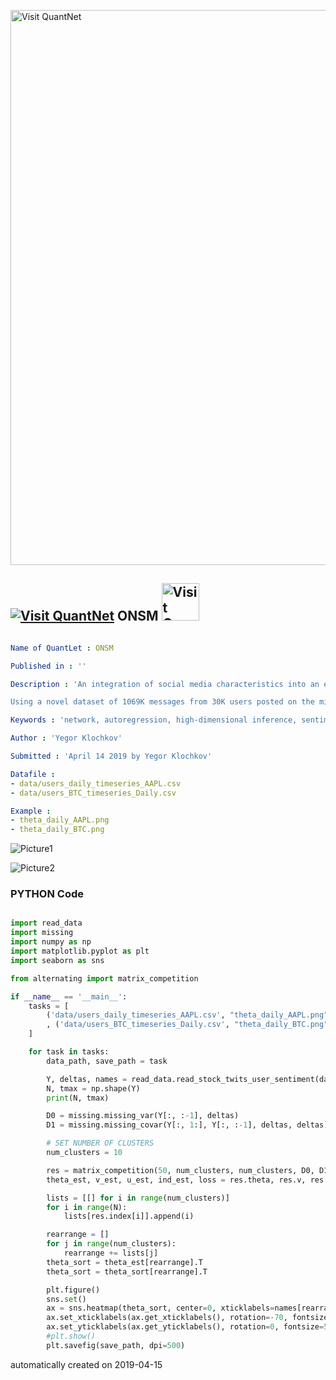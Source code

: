 [<img src="https://github.com/QuantLet/Styleguide-and-FAQ/blob/master/pictures/banner.png" width="888" alt="Visit QuantNet">](http://quantlet.de/)

## [<img src="https://github.com/QuantLet/Styleguide-and-FAQ/blob/master/pictures/qloqo.png" alt="Visit QuantNet">](http://quantlet.de/) **ONSM** [<img src="https://github.com/QuantLet/Styleguide-and-FAQ/blob/master/pictures/QN2.png" width="60" alt="Visit QuantNet 2.0">](http://quantlet.de/)

```yaml

Name of QuantLet : ONSM

Published in : ''

Description : 'An integration of social media characteristics into an econometric framework requires modeling a high dimensional dynamic network with dimensions of parameter $\Theta$ typically much larger than the number of observations. To cope with this problem we impose two structural assumptions onto the singular value decomposition of $\Theta = U D V^{\top}$. Firstly, the matrix with probabilities of connections between the nodes of a network has a rank much lower than the number of nodes. Therefore, there is limited amount of non-zero elements on the diagonal of $D$ and the whole operator admits a lower dimensional factorisation. Secondly, in observed social networks only a small portion of users are highly-affecting, leading to a sparsity regularization imposed on singular vectors $V.$

Using a novel dataset of 1069K messages from 30K users posted on the microblogging platform StockTwits during a 4-year period (01.2014-12.2018) and quantifying their opinions via natural language processing, we model their dynamic opinions network and further separate the network into communities. With a sparsity regularization, we are able to identify important nodes in the network.'

Keywords : 'network, autoregression, high-dimensional inference, sentiment weight, stocktwits'

Author : 'Yegor Klochkov'

Submitted : 'April 14 2019 by Yegor Klochkov'

Datafile :
- data/users_daily_timeseries_AAPL.csv
- data/users_BTC_timeseries_Daily.csv

Example :
- theta_daily_AAPL.png
- theta_daily_BTC.png

```

![Picture1](theta_daily_AAPL.png)

![Picture2](theta_daily_BTC.png)

### PYTHON Code
```python

import read_data
import missing
import numpy as np
import matplotlib.pyplot as plt
import seaborn as sns

from alternating import matrix_competition

if __name__ == '__main__':
    tasks = [
        ('data/users_daily_timeseries_AAPL.csv', "theta_daily_AAPL.png")
        , ('data/users_BTC_timeseries_Daily.csv', "theta_daily_BTC.png")
    ]

    for task in tasks:
        data_path, save_path = task

        Y, deltas, names = read_data.read_stock_twits_user_sentiment(data_path, min_days=50, min_delta=0.5)
        N, tmax = np.shape(Y)
        print(N, tmax)

        D0 = missing.missing_var(Y[:, :-1], deltas)
        D1 = missing.missing_covar(Y[:, 1:], Y[:, :-1], deltas, deltas)

        # SET NUMBER OF CLUSTERS
        num_clusters = 10

        res = matrix_competition(50, num_clusters, num_clusters, D0, D1, 0.05, epochs=10)
        theta_est, v_est, u_est, ind_est, loss = res.theta, res.v, res.u, res.index, res.loss

        lists = [[] for i in range(num_clusters)]
        for i in range(N):
            lists[res.index[i]].append(i)

        rearrange = []
        for j in range(num_clusters):
            rearrange += lists[j]
        theta_sort = theta_est[rearrange].T
        theta_sort = theta_sort[rearrange].T

        plt.figure()
        sns.set()
        ax = sns.heatmap(theta_sort, center=0, xticklabels=names[rearrange], yticklabels=names[rearrange], cmap="PiYG")
        ax.set_xticklabels(ax.get_xticklabels(), rotation=-70, fontsize=5)
        ax.set_yticklabels(ax.get_yticklabels(), rotation=0, fontsize=5)
        #plt.show()
        plt.savefig(save_path, dpi=500)


```

automatically created on 2019-04-15